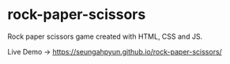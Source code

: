 # rock-paper-scissors
Rock paper scissors game created with HTML, CSS and JS.

Live Demo -> https://seungahpyun.github.io/rock-paper-scissors/
